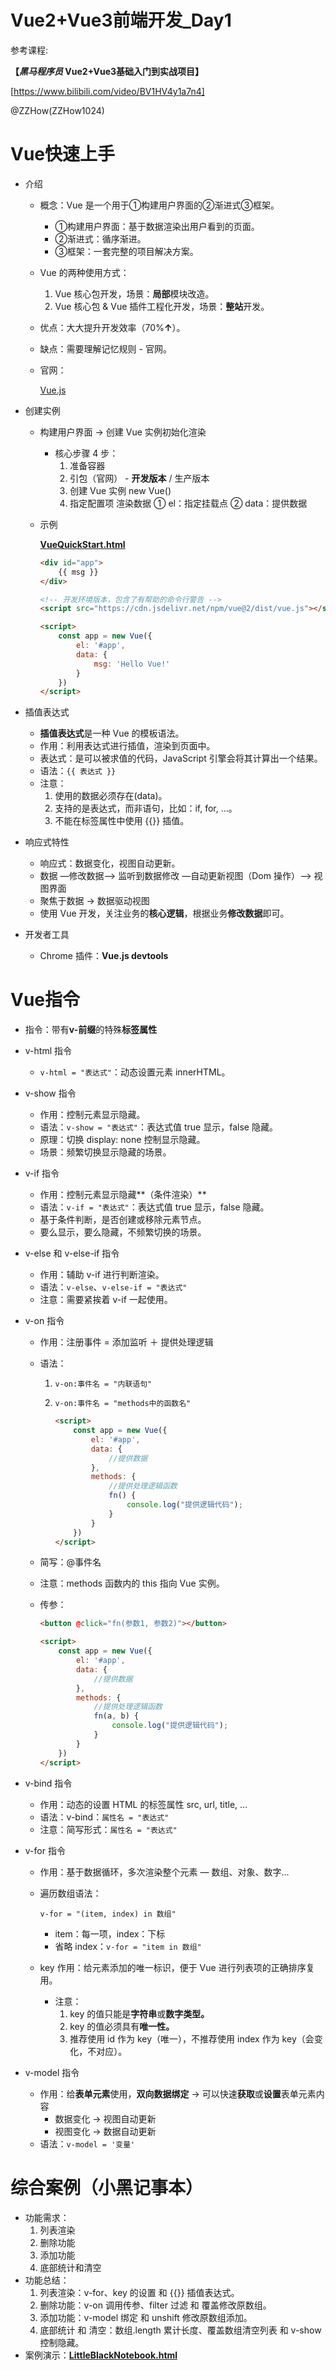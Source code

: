 # Vue2+Vue3前端开发_Day1

参考课程:

**【*黑马程序员* Vue2+Vue3基础入门到实战项目】**

[https://www.bilibili.com/video/BV1HV4y1a7n4]

@ZZHow(ZZHow1024)

# Vue快速上手

- 介绍
    - 概念：Vue 是一个用于①构建用户界面的②渐进式③框架。
        - ①构建用户界面：基于数据渲染出用户看到的页面。
        - ②渐进式：循序渐进。
        - ③框架：一套完整的项目解决方案。
    - Vue 的两种使用方式：
        1. Vue 核心包开发，场景：**局部**模块改造。
        2. Vue 核心包 & Vue 插件工程化开发，场景：**整站**开发。
    - 优点：大大提升开发效率（70%**↑**）。
    - 缺点：需要理解记忆规则 - 官网。
    - 官网：
        
        [Vue.js](https://vuejs.org/)
        
- 创建实例
    - 构建用户界面 → 创建 Vue 实例初始化渲染
        - 核心步骤 4 步：
            1. 准备容器
            2. 引包（官网） - **开发版本** / 生产版本
            3. 创建 Vue 实例 new Vue()
            4. 指定配置项 渲染数据
            ① el：指定挂载点
            ② data：提供数据
    - 示例
        
        [**VueQuickStart.html**](https://github.com/ZZHow1024/Vue-Learning/blob/main/Day1/VueQuickStart.html)
        
        ```html
        <div id="app">
            {{ msg }}
        </div>
        
        <!-- 开发环境版本，包含了有帮助的命令行警告 -->
        <script src="https://cdn.jsdelivr.net/npm/vue@2/dist/vue.js"></script>
        
        <script>
            const app = new Vue({
                el: '#app',
                data: {
                    msg: 'Hello Vue!'
                }
            })
        </script>
        ```
        
- 插值表达式
    - **插值表达式**是一种 Vue 的模板语法。
    - 作用：利用表达式进行插值，渲染到页面中。
    - 表达式：是可以被求值的代码，JavaScript 引擎会将其计算出一个结果。
    - 语法：`{{ 表达式 }}`
    - 注意：
        1.  使用的数据必须存在(data)。
        2. 支持的是表达式，而非语句，比如：if, for, …。
        3. 不能在标签属性中使用 {{}} 插值。
- 响应式特性
    - 响应式：数据变化，视图自动更新。
    - 数据 —修改数据—> 监听到数据修改 —自动更新视图（Dom 操作）—> 视图界面
    - 聚焦于数据 → 数据驱动视图
    - 使用 Vue 开发，关注业务的**核心逻辑**，根据业务**修改数据**即可。
- 开发者工具
    - Chrome 插件：**Vue.js devtools**

# Vue指令

- 指令：带有**v-前缀**的特殊**标签属性**
- v-html 指令
    - `v-html = "表达式"`：动态设置元素 innerHTML。
- v-show 指令
    - 作用：控制元素显示隐藏。
    - 语法：`v-show = "表达式"`：表达式值 true 显示，false 隐藏。
    - 原理：切换 display: none 控制显示隐藏。
    - 场景：频繁切换显示隐藏的场景。
- v-if 指令
    - 作用：控制元素显示隐藏**（条件渲染）**
    - 语法：`v-if = "表达式"`：表达式值 true 显示，false 隐藏。
    - 基于条件判断，是否创建或移除元素节点。
    - 要么显示，要么隐藏，不频繁切换的场景。
- v-else 和 v-else-if 指令
    - 作用：辅助 v-if 进行判断渲染。
    - 语法：`v-else`、`v-else-if = "表达式"`
    - 注意：需要紧挨着 v-if 一起使用。
- v-on 指令
    - 作用：注册事件 =  添加监听 ＋ 提供处理逻辑
    - 语法：
        1. `v-on:事件名 = "内联语句"`
        2. `v-on:事件名 = "methods中的函数名"` 
            
            ```html
            <script>
                const app = new Vue({
                    el: '#app',
                    data: {
                        //提供数据
                    },
                    methods: {
                        //提供处理逻辑函数
                        fn() {
                            console.log("提供逻辑代码");
                        }
                    }
                })
            </script>
            ```
            
    - 简写：@事件名
    - 注意：methods 函数内的 this 指向 Vue 实例。
    - 传参：
        
        ```html
        <button @click="fn(参数1, 参数2)"></button>
        
        <script>
            const app = new Vue({
                el: '#app',
                data: {
                    //提供数据
                },
                methods: {
                    //提供处理逻辑函数
                    fn(a, b) {
                        console.log("提供逻辑代码");
                    }
                }
            })
        </script>
        ```
        
- v-bind 指令
    - 作用：动态的设置 HTML 的标签属性 src, url, title, …
    - 语法：v-bind：`属性名 = "表达式"`
    - 注意：简写形式：`属性名 = "表达式"`
- v-for 指令
    - 作用：基于数据循环，多次渲染整个元素 — 数组、对象、数字…
    - 遍历数组语法：
        
        `v-for = "(item, index) in 数组"`
        
        - item：每一项，index：下标
        - 省略 index：`v-for = "item in 数组"`
    - key 作用：给元素添加的唯一标识，便于 Vue 进行列表项的正确排序复用。
        - 注意：
            1. key 的值只能是**字符串**或**数字类型。**
            2. key 的值必须具有**唯一性。**
            3. 推荐使用 id 作为 key（唯一），不推荐使用 index 作为 key（会变化，不对应）。
- v-model 指令
    - 作用：给**表单元素**使用，**双向数据绑定** → 可以快速**获取**或**设置**表单元素内容
        - 数据变化 → 视图自动更新
        - 视图变化 → 数据自动更新
    - 语法：`v-model = '变量'`

# 综合案例（小黑记事本）

- 功能需求：
    1. 列表渲染
    2. 删除功能
    3. 添加功能
    4. 底部统计和清空
- 功能总结：
    1. 列表渲染：v-for、key 的设置 和 {{}} 插值表达式。
    2. 删除功能：v-on 调用传参、filter 过滤 和 覆盖修改原数组。
    3. 添加功能：v-model 绑定 和 unshift 修改原数组添加。
    4. 底部统计 和 清空：数组.length 累计长度、覆盖数组清空列表 和 v-show 控制隐藏。
- 案例演示：[**LittleBlackNotebook.html**](https://github.com/ZZHow1024/Vue-Learning/blob/main/Day1/LittleBlackNotebook.html)
